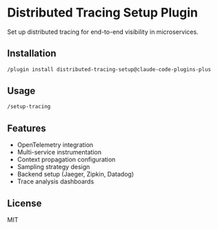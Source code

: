 # Distributed Tracing Setup Plugin

Set up distributed tracing for end-to-end visibility in microservices.

## Installation

```bash
/plugin install distributed-tracing-setup@claude-code-plugins-plus
```

## Usage

```bash
/setup-tracing
```

## Features

- OpenTelemetry integration
- Multi-service instrumentation
- Context propagation configuration
- Sampling strategy design
- Backend setup (Jaeger, Zipkin, Datadog)
- Trace analysis dashboards

## License

MIT
